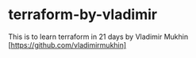 # terraform-by-vladimir
This is to learn terraform in 21 days by Vladimir Mukhin [https://github.com/vladimirmukhin]
